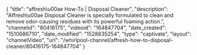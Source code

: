 {
    "title": "affresh\u00ae How-To | Disposal Cleaner",
    "description": "Affresh\u00ae Disposal Cleaner is specially formulated to clean and remove odor-causing residues with its powerful foaming action.",
    "channelid": "80416175",
    "videoid": "164847704",
    "date_created": "1510686710",
    "date_modified": "1528835254",
    "type": "captivate",
    "layout": "channelVideo",
    "url": "\/whirlpool-channel\/affresh-how-to-disposal-cleaner\/80416175-164847704"
}